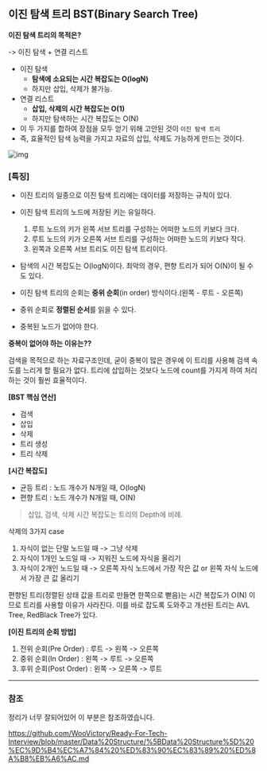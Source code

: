 ## 이진 탐색 트리 BST(Binary Search Tree)

**이진 탐색 트리의 목적은?**

-> 이진 탐색 + 연결 리스트

- 이진 탐색
  - **탐색에 소요되는 시간 복잡도는 O(logN)**
  - 하지만 삽입, 삭제가 불가능.
- 연결 리스트
  - **삽입, 삭제의 시간 복잡도는 O(1)**
  -  하지만 탐색하는 시간 복잡도는 O(N)
- 이 두 가지를 합하여 장점을 모두 얻기 위해 고안된 것이 `이진 탐색 트리`
- 즉, 효율적인 탐색 능력을 가지고 자료의 삽입, 삭제도 가능하게 만드는 것이다.

![img](https://img1.daumcdn.net/thumb/R1280x0/?scode=mtistory2&fname=https%3A%2F%2Fk.kakaocdn.net%2Fdn%2Fk074C%2FbtqwZZvI1D3%2FeVUanrpKdIRKnZpkKiQMe0%2Fimg.png)

### [특징]

- 이진 트리의 일종으로 이진 탐색 트리에는 데이터를 저장하는 규칙이 있다.

- 이진 탐색 트리의 노드에 저장된 키는 유일하다.
  1. 루트 노드의 키가 왼쪽 서브 트리를 구성하는 어떠한 노드의 키보다 크다.
  2. 루트 노드의 키가 오른쪽 서브 트리를 구성하는 어떠한 노드의 키보다 작다.
  3. 왼쪽과 오른쪽 서브 트리도 이진 탐색 트리이다.
- 탐색의 시간 복잡도는 O(logN)이다. 최악의 경우, 편향 트리가 되어 O(N)이 될 수도 있다.
- 이진 탐색 트리의 순회는 **중위 순회**(in order) 방식이다.(왼쪽 - 루트 - 오른쪽)
- 중위 순회로 **정렬된 순서**를 읽을 수 있다.
- 중복된 노드가 없어야 한다.

**중복이 없어야 하는 이유는??**

검색을 목적으로 하는 자료구조인데, 굳이 중복이 많은 경우에 이 트리를 사용해 검색 속도를 느리게 할 필요가 없다. 트리에 삽입하는 것보다 노드에 count를 가지게 하여 처리하는 것이 훨씬 효율적이다.



**[BST 핵심 연산]**

- 검색
- 삽입
- 삭제
- 트리 생성
- 트리 삭제



**[시간 복잡도]**

- 균등 트리 : 노드 개수가 N개일 때, O(logN)
- 편향 트리 : 노드 개수가 N개일 때, O(N)

> 삽입, 검색, 삭제 시간 복잡도는 트리의 Depth에 비례.



삭제의 3가지 case

1. 자식이 없는 단말 노드일 때 -> 그냥 삭제
2. 자식이 1개인 노드일 때 -> 지워진 노드에 자식을 올리기
3. 자식이 2개인 노드일 때 -> 오른쪽 자식 노드에서 가장 작은 값 or 왼쪽 자식 노드에서 가장 큰 값 올리기 



편향된 트리(정렬된 상태 값을 트리로 만들면 한쪽으로 뻗음)는 시간 복잡도가 O(N) 이므로 트리를 사용할 이유가 사라진다. 이를 바로 잡도록 도와주고 개선된 트리는 AVL Tree, RedBlack Tree가 있다.



**[이진 트리의 순회 방법]**

1. 전위 순회(Pre Order) : 루트 -> 왼쪽 -> 오른쪽
2. 중위 순회(In Order) : 왼쪽 -> 루트 -> 오른쪽
3. 후위 순회(Post Order) : 왼쪽 -> 오른쪽 -> 루트

---

### 참조

정리가 너무 잘되어있어 이 부분은 참조하였습니다.

https://github.com/WooVictory/Ready-For-Tech-Interview/blob/master/Data%20Structure/%5BData%20Structure%5D%20%EC%9D%B4%EC%A7%84%20%ED%83%90%EC%83%89%20%ED%8A%B8%EB%A6%AC.md
